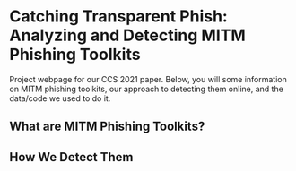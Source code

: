 # Catching Transparent Phish: Analyzing and Detecting MITM Phishing Toolkits

Project webpage for our CCS 2021 paper. Below, you will some information on MITM phishing toolkits, our approach to detecting them online, and the data/code we used to do it.

## What are MITM Phishing Toolkits?

## How We Detect Them

